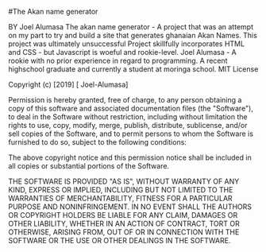 #The Akan name generator

BY Joel Alumasa
The akan name generator - A project that was an attempt on my part to try and build a site that generates ghanaian Akan Names. This project was ultimately unsuccessful
Project skillfully incorporates HTML and CSS - but Javascript is woeful and rookie-level.
Joel Alumasa - A rookie with no prior experience in regard to programming. A recent highschool graduate and currently a student at moringa school.
MIT License

Copyright (c) [2019] [ Joel-Alumasa]

Permission is hereby granted, free of charge, to any person obtaining a copy of this software and associated documentation files (the "Software"), to deal in the Software without restriction, including without limitation the rights to use, copy, modify, merge, publish, distribute, sublicense, and/or sell copies of the Software, and to permit persons to whom the Software is furnished to do so, subject to the following conditions:

The above copyright notice and this permission notice shall be included in all copies or substantial portions of the Software.

THE SOFTWARE IS PROVIDED "AS IS", WITHOUT WARRANTY OF ANY KIND, EXPRESS OR IMPLIED, INCLUDING BUT NOT LIMITED TO THE WARRANTIES OF MERCHANTABILITY, FITNESS FOR A PARTICULAR PURPOSE AND NONINFRINGEMENT. IN NO EVENT SHALL THE AUTHORS OR COPYRIGHT HOLDERS BE LIABLE FOR ANY CLAIM, DAMAGES OR OTHER LIABILITY, WHETHER IN AN ACTION OF CONTRACT, TORT OR OTHERWISE, ARISING FROM, OUT OF OR IN CONNECTION WITH THE SOFTWARE OR THE USE OR OTHER DEALINGS IN THE SOFTWARE.
